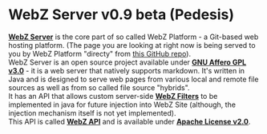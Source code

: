 # WebZ Server v0.9 beta (Pedesis)

[**WebZ Server**](https://github.com/terems-org/webz-server#webz-server-v09-beta-pedesis) is the core part of so called WebZ Platform - a Git-based web hosting platform.
(The page you are looking at right now is being served to you by WebZ Platform "directy" from
[this GitHub repo](https://github.com/terems-org/www.terems.org#webz-server-v09-beta-pedesis)).  
WebZ Server is an open source project available under
[**GNU Affero GPL v3.0**](http://www.gnu.org/licenses/agpl-3.0.html) - it is a web server that natively supports markdown.
It's written in Java and is designed to serve web pages from various local and remote file sources as well as from so called file source "hybrids".  
It has an API that allows custom server-side [**WebZ Filters**](https://github.com/terems-org/webz-api/blob/master/src/main/java/org/terems/webz/base/BaseWebzFilter.java) to be implemented in java for future injection into WebZ Site (although, the injection mechanism itself is not yet implemented).  
This API is called [**WebZ API**](https://github.com/terems-org/webz-api#webz-api-v09-beta-pedesis) and is available under [**Apache License v2.0**](http://www.apache.org/licenses/LICENSE-2.0.html).  
